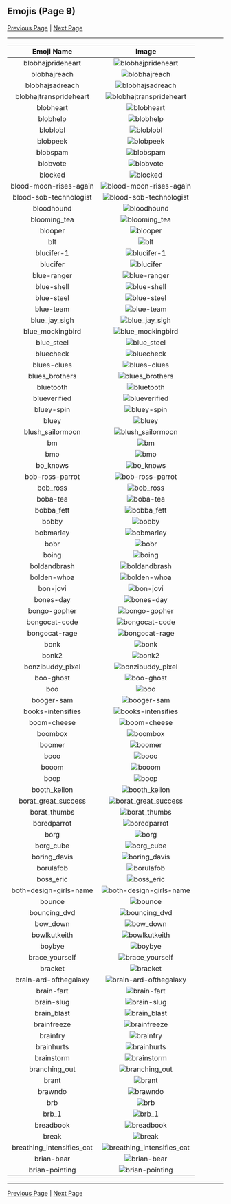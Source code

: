 
## Emojis (Page 9)

[Previous Page](/docs/rc/page-b-0008.md)
  | [Next Page](/docs/rc/page-b-0010.md)

<hr />

|Emoji Name|Image|
| :-: | :-: |
|blobhajprideheart| ![blobhajprideheart](/emojis/rc/blobhajprideheart.png)|
|blobhajreach| ![blobhajreach](/emojis/rc/blobhajreach.png)|
|blobhajsadreach| ![blobhajsadreach](/emojis/rc/blobhajsadreach.png)|
|blobhajtransprideheart| ![blobhajtransprideheart](/emojis/rc/blobhajtransprideheart.png)|
|blobheart| ![blobheart](/emojis/rc/blobheart.png)|
|blobhelp| ![blobhelp](/emojis/rc/blobhelp.png)|
|bloblobl| ![bloblobl](/emojis/rc/bloblobl.png)|
|blobpeek| ![blobpeek](/emojis/rc/blobpeek.png)|
|blobspam| ![blobspam](/emojis/rc/blobspam.png)|
|blobvote| ![blobvote](/emojis/rc/blobvote.jpg)|
|blocked| ![blocked](/emojis/rc/blocked.png)|
|blood-moon-rises-again| ![blood-moon-rises-again](/emojis/rc/blood-moon-rises-again.gif)|
|blood-sob-technologist| ![blood-sob-technologist](/emojis/rc/blood-sob-technologist.png)|
|bloodhound| ![bloodhound](/emojis/rc/bloodhound.png)|
|blooming_tea| ![blooming_tea](/emojis/rc/blooming_tea.png)|
|blooper| ![blooper](/emojis/rc/blooper.png)|
|blt| ![blt](/emojis/rc/blt.png)|
|blucifer-1| ![blucifer-1](/emojis/rc/blucifer-1.png)|
|blucifer| ![blucifer](/emojis/rc/blucifer.jpg)|
|blue-ranger| ![blue-ranger](/emojis/rc/blue-ranger.png)|
|blue-shell| ![blue-shell](/emojis/rc/blue-shell.jpg)|
|blue-steel| ![blue-steel](/emojis/rc/blue-steel.jpg)|
|blue-team| ![blue-team](/emojis/rc/blue-team.png)|
|blue_jay_sigh| ![blue_jay_sigh](/emojis/rc/blue_jay_sigh.jpg)|
|blue_mockingbird| ![blue_mockingbird](/emojis/rc/blue_mockingbird.jpg)|
|blue_steel| ![blue_steel](/emojis/rc/blue_steel.png)|
|bluecheck| ![bluecheck](/emojis/rc/bluecheck.jpg)|
|blues-clues| ![blues-clues](/emojis/rc/blues-clues.png)|
|blues_brothers| ![blues_brothers](/emojis/rc/blues_brothers.png)|
|bluetooth| ![bluetooth](/emojis/rc/bluetooth.png)|
|blueverified| ![blueverified](/emojis/rc/blueverified.jpg)|
|bluey-spin| ![bluey-spin](/emojis/rc/bluey-spin.gif)|
|bluey| ![bluey](/emojis/rc/bluey.gif)|
|blush_sailormoon| ![blush_sailormoon](/emojis/rc/blush_sailormoon.jpg)|
|bm| ![bm](/emojis/rc/bm.png)|
|bmo| ![bmo](/emojis/rc/bmo.gif)|
|bo_knows| ![bo_knows](/emojis/rc/bo_knows.png)|
|bob-ross-parrot| ![bob-ross-parrot](/emojis/rc/bob-ross-parrot.gif)|
|bob_ross| ![bob_ross](/emojis/rc/bob_ross.png)|
|boba-tea| ![boba-tea](/emojis/rc/boba-tea.png)|
|bobba_fett| ![bobba_fett](/emojis/rc/bobba_fett.gif)|
|bobby| ![bobby](/emojis/rc/bobby.jpg)|
|bobmarley| ![bobmarley](/emojis/rc/bobmarley.jpg)|
|bobr| ![bobr](/emojis/rc/bobr.jpg)|
|boing| ![boing](/emojis/rc/boing.gif)|
|boldandbrash| ![boldandbrash](/emojis/rc/boldandbrash.png)|
|bolden-whoa| ![bolden-whoa](/emojis/rc/bolden-whoa.png)|
|bon-jovi| ![bon-jovi](/emojis/rc/bon-jovi.png)|
|bones-day| ![bones-day](/emojis/rc/bones-day.png)|
|bongo-gopher| ![bongo-gopher](/emojis/rc/bongo-gopher.gif)|
|bongocat-code| ![bongocat-code](/emojis/rc/bongocat-code.gif)|
|bongocat-rage| ![bongocat-rage](/emojis/rc/bongocat-rage.gif)|
|bonk| ![bonk](/emojis/rc/bonk.png)|
|bonk2| ![bonk2](/emojis/rc/bonk2.gif)|
|bonzibuddy_pixel| ![bonzibuddy_pixel](/emojis/rc/bonzibuddy_pixel.gif)|
|boo-ghost| ![boo-ghost](/emojis/rc/boo-ghost.png)|
|boo| ![boo](/emojis/rc/boo.png)|
|booger-sam| ![booger-sam](/emojis/rc/booger-sam.png)|
|books-intensifies| ![books-intensifies](/emojis/rc/books-intensifies.gif)|
|boom-cheese| ![boom-cheese](/emojis/rc/boom-cheese.png)|
|boombox| ![boombox](/emojis/rc/boombox.png)|
|boomer| ![boomer](/emojis/rc/boomer.png)|
|booo| ![booo](/emojis/rc/booo.png)|
|booom| ![booom](/emojis/rc/booom.gif)|
|boop| ![boop](/emojis/rc/boop.gif)|
|booth_kellon| ![booth_kellon](/emojis/rc/booth_kellon.png)|
|borat_great_success| ![borat_great_success](/emojis/rc/borat_great_success.gif)|
|borat_thumbs| ![borat_thumbs](/emojis/rc/borat_thumbs.gif)|
|boredparrot| ![boredparrot](/emojis/rc/boredparrot.gif)|
|borg| ![borg](/emojis/rc/borg.png)|
|borg_cube| ![borg_cube](/emojis/rc/borg_cube.png)|
|boring_davis| ![boring_davis](/emojis/rc/boring_davis.png)|
|borulafob| ![borulafob](/emojis/rc/borulafob.png)|
|boss_eric| ![boss_eric](/emojis/rc/boss_eric.png)|
|both-design-girls-name| ![both-design-girls-name](/emojis/rc/both-design-girls-name.png)|
|bounce| ![bounce](/emojis/rc/bounce.gif)|
|bouncing_dvd| ![bouncing_dvd](/emojis/rc/bouncing_dvd.gif)|
|bow_down| ![bow_down](/emojis/rc/bow_down.gif)|
|bowlkutkeith| ![bowlkutkeith](/emojis/rc/bowlkutkeith.png)|
|boybye| ![boybye](/emojis/rc/boybye.png)|
|brace_yourself| ![brace_yourself](/emojis/rc/brace_yourself.png)|
|bracket| ![bracket](/emojis/rc/bracket.jpg)|
|brain-ard-ofthegalaxy| ![brain-ard-ofthegalaxy](/emojis/rc/brain-ard-ofthegalaxy.png)|
|brain-fart| ![brain-fart](/emojis/rc/brain-fart.png)|
|brain-slug| ![brain-slug](/emojis/rc/brain-slug.png)|
|brain_blast| ![brain_blast](/emojis/rc/brain_blast.gif)|
|brainfreeze| ![brainfreeze](/emojis/rc/brainfreeze.png)|
|brainfry| ![brainfry](/emojis/rc/brainfry.jpg)|
|brainhurts| ![brainhurts](/emojis/rc/brainhurts.jpg)|
|brainstorm| ![brainstorm](/emojis/rc/brainstorm.png)|
|branching_out| ![branching_out](/emojis/rc/branching_out.png)|
|brant| ![brant](/emojis/rc/brant.png)|
|brawndo| ![brawndo](/emojis/rc/brawndo.jpg)|
|brb| ![brb](/emojis/rc/brb.gif)|
|brb_1| ![brb_1](/emojis/rc/brb_1.png)|
|breadbook| ![breadbook](/emojis/rc/breadbook.png)|
|break| ![break](/emojis/rc/break.png)|
|breathing_intensifies_cat| ![breathing_intensifies_cat](/emojis/rc/breathing_intensifies_cat.gif)|
|brian-bear| ![brian-bear](/emojis/rc/brian-bear.png)|
|brian-pointing| ![brian-pointing](/emojis/rc/brian-pointing.png)|

<hr/>

[Previous Page](/docs/rc/page-b-0008.md)
  | [Next Page](/docs/rc/page-b-0010.md)